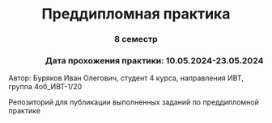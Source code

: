 <h1 align="center">Преддипломная практика</h1>

<h3 align="center"> 8 семестр </h3>

<h3 align="right"> Дата прохожения практики: 10.05.2024-23.05.2024 </h3>

Автор: Буряков Иван Олегович, студент 4 курса, направления ИВТ, группа 4об_ИВТ-1/20

Репозиторий для публикации выполненных заданий по преддипломной практике
